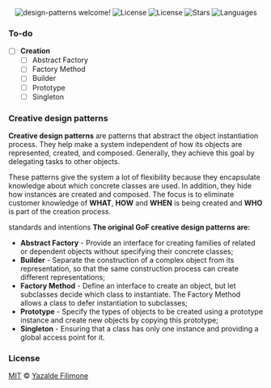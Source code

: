 <p align="center">
  <img src="https://img.shields.io/static/v1?label=Design Patterns&message=Welcome&color=FFFFFF&labelColor=110C2F" alt="design-patterns welcome!" />
  <img alt="License" src="https://img.shields.io/static/v1?label=version&message=1.0&color=FFFFFF&labelColor=110C2F">
  <img alt="License" src="https://img.shields.io/static/v1?label=license&message=MIT&color=FFFFFF&labelColor=110C2F">
  <img alt="Stars" src="https://img.shields.io/github/stars/yazaldefilimonepinto/design-patterns?color=FFFFFF&labelColor=110C2F">
  <img alt="Languages" src="https://img.shields.io/github/languages/count/yazaldefilimonepinto/design-patterns?color=FFFFFF&labelColor=110C2F">
</p>

### To-do 
- [ ] **Creation**
  - [ ] Abstract Factory
  - [ ] Factory Method
  - [ ] Builder
  - [ ] Prototype
  - [ ] Singleton

### Creative design patterns
**Creative design patterns** are patterns that abstract the object instantiation process. They help make a system independent of how its objects are represented, created, and composed. Generally, they achieve this goal by delegating tasks to other objects.

These patterns give the system a lot of flexibility because they encapsulate knowledge about which concrete classes are used. In addition, they hide how instances are created and composed. The focus is to eliminate customer knowledge of **WHAT**, **HOW** and **WHEN** is being created and **WHO** is part of the creation process.

standards and intentions
**The original GoF creative design patterns are:**

- **Abstract Factory** - Provide an interface for creating families of related or dependent objects without specifying their concrete classes;
- **Builder** - Separate the construction of a complex object from its representation, so that the same construction process can create different representations;
- **Factory Method** - Define an interface to create an object, but let subclasses decide which class to instantiate. The Factory Method allows a class to defer instantiation to subclasses;
- **Prototype** - Specify the types of objects to be created using a prototype instance and create new objects by copying this prototype;
- **Singleton** - Ensuring that a class has only one instance and providing a global access point for it.

<a id="license"></a>

### License

[MIT](https://github.com/yazaldefilimonepinto/design-patterns/blob/main/LICENSE) © [Yazalde Filimone](https://www.linkedin.com/in/yazalde-filimone/)
